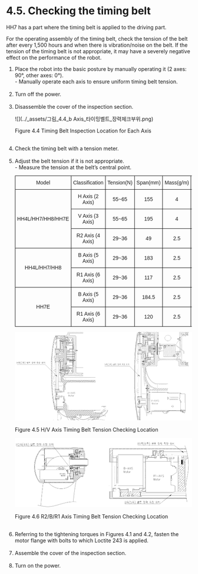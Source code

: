 ﻿# 4.5. Checking the timing belt

HH7 has a part where the timing belt is applied to the driving part.


For the operating assembly of the timing belt, check the tension of the belt after every 1,500 hours and when there is vibration/noise on the belt. If the tension of the timing belt is not appropriate, it may have a severely negative effect on the performance of the robot.



<ol style="list-style-type:decimal" start="1">
<li>Place the robot into the basic posture by manually operating it (2 axes: 90°, other axes: 0°).<br>
- Manually operate each axis to ensure uniform timing belt tension.
     </li><br>
<li>Turn off the power.
    </li><br>
<li>Disassemble the cover of the inspection section.

![](../_assets/그림_4.4_b Axis_타이밍벨트_장력체크부위.png)

Figure 4.4 Timing Belt Inspection Location for Each Axis

</li><br>
    <li>Check the timing belt with a tension meter.  
</li><br>
    <li>Adjust the belt tension if it is not appropriate.<br> 
- Measure the tension at the belt’s central point.<p>


<style type="text/css">
.tg  {border-collapse:collapse;border-spacing:0;}
.tg td{border-color:black;border-style:solid;border-width:1px;font-family:Arial, sans-serif;font-size:14px;
  overflow:hidden;padding:10px 5px;word-break:normal;}
.tg th{border-color:black;border-style:solid;border-width:1px;font-family:Arial, sans-serif;font-size:14px;
  font-weight:normal;overflow:hidden;padding:10px 5px;word-break:normal;}
.tg .tg-nrix{text-align:center;vertical-align:middle}
</style>
<table class="tg">
<thead>
  <tr>
    <th class="tg-nrix">Model</th>
    <th class="tg-nrix">Classification</th>
    <th class="tg-nrix">Tension(N)</th>
    <th class="tg-nrix">Span(mm)</th>
    <th class="tg-nrix">Mass(g/m)</th>
    <th class="tg-nrix">Width(mm/R)</th>
  </tr>
</thead>
<tbody>
  <tr>
    <td class="tg-nrix" rowspan="3">HH4L/HH7/HH8/HH7E</td>
    <td class="tg-nrix">H Axis (2 Axis)</td>
    <td class="tg-nrix">55~65</td>
    <td class="tg-nrix">155</td>
    <td class="tg-nrix">4</td>
    <td class="tg-nrix">9</td>
  </tr>
  <tr>
    <td class="tg-nrix">V Axis (3 Axis)</td>
    <td class="tg-nrix">55~65</td>
    <td class="tg-nrix">195</td>
    <td class="tg-nrix">4</td>
    <td class="tg-nrix">9</td>
  </tr>
  <tr>
    <td class="tg-nrix">R2 Axis (4 Axis)</td>
    <td class="tg-nrix">29~36</td>
    <td class="tg-nrix">49</td>
    <td class="tg-nrix">2.5</td>
    <td class="tg-nrix">6</td>
  </tr>
  <tr>
    <td class="tg-nrix" rowspan="2">HH4L/HH7/HH8</td>
    <td class="tg-nrix">B Axis (5 Axis)</td>
    <td class="tg-nrix">29~36</td>
    <td class="tg-nrix">183</td>
    <td class="tg-nrix">2.5</td>
    <td class="tg-nrix">6</td>
  </tr>
  <tr>
    <td class="tg-nrix">R1 Axis (6 Axis)</td>
    <td class="tg-nrix">29~36</td>
    <td class="tg-nrix">117</td>
    <td class="tg-nrix">2.5</td>
    <td class="tg-nrix">6</td>
  </tr>
  <tr>
    <td class="tg-nrix" rowspan="2">HH7E</td>
    <td class="tg-nrix">B Axis (5 Axis)</td>
    <td class="tg-nrix">29~36</td>
    <td class="tg-nrix">184.5</td>
    <td class="tg-nrix">2.5</td>
    <td class="tg-nrix">6</td>
  </tr>
  <tr>
    <td class="tg-nrix">R1 Axis (6 Axis)</td>
    <td class="tg-nrix">29~36</td>
    <td class="tg-nrix">120</td>
    <td class="tg-nrix">2.5</td>
    <td class="tg-nrix">6</td>
  </tr>
</tbody>
</table>

![](../_assets/그림_4.5_hv축_타이밍벨트_장력체크부위.png)

Figure 4.5 H/V Axis Timing Belt Tension Checking Location

![](../_assets/그림_4.6_r2br1축_타이밍벨트_장력체크부위.png)

Figure 4.6 R2/B/R1 Axis Timing Belt Tension Checking Location
</li><br>
    <li>Referring to the tightening torques in Figures 4.1 and 4.2, fasten the motor flange with bolts to which Loctite 243 is applied.
</li><br>
    <li>Assemble the cover of the inspection section. 
</li><br>
    <li>Turn on the power. 
</li>
</ol>

